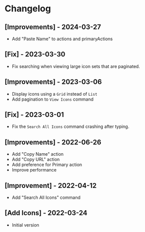 # Changelog

## [Improvements] - 2024-03-27

- Add "Paste Name" to actions and primaryActions

## [Fix] - 2023-03-30

- Fix searching when viewing large icon sets that are paginated.

## [Improvements] - 2023-03-06

- Display icons using a `Grid` instead of `List`
- Add pagination to `View Icons` command

## [Fix] - 2023-03-01

- Fix the `Search All Icons` command crashing after typing.

## [Improvements] - 2022-06-26

- Add "Copy Name" action
- Add "Copy URL" action
- Add preference for Primary action
- Improve performance

## [Improvement] - 2022-04-12

- Add "Search All Icons" command

## [Add Icons] - 2022-03-24

- Initial version
